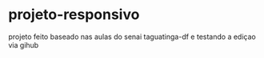 # projeto-responsivo
projeto feito baseado nas aulas do senai taguatinga-df
e testando a ediçao via gihub
